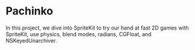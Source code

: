 # Pachinko
In this project, we dive into SpriteKit to try our hand at fast 2D games with SpriteKit, use physics, blend modes, radians, CGFloat, and NSKeyedUnarchiver.
